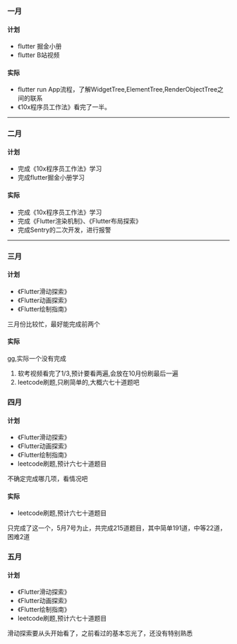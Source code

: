 ### 一月
#### 计划
* flutter 掘金小册
* flutter B站视频

#### 实际

* flutter run App流程，了解WidgetTree,ElementTree,RenderObjectTree之间的联系
* 《10x程序员工作法》看完了一半。

----

### 二月

#### 计划

* 完成《10x程序员工作法》学习
* 完成flutter掘金小册学习

#### 实际

* 完成《10x程序员工作法》学习
* 完成《Flutter渲染机制》、《Flutter布局探索》
* 完成Sentry的二次开发，进行报警

----

### 三月

#### 计划

* 《Flutter滑动探索》
* 《Flutter动画探索》
* 《Flutter绘制指南》

三月份比较忙，最好能完成前两个
#### 实际

gg,实际一个没有完成
1. 软考视频看完了1/3,预计要看两遍,会放在10月份刷最后一遍
2. leetcode刷题,只刷简单的,大概六七十道题吧

### 四月

#### 计划

* 《Flutter滑动探索》
* 《Flutter动画探索》
* 《Flutter绘制指南》
* leetcode刷题,预计六七十道题目

不确定完成哪几项，看情况吧

#### 实际

* leetcode刷题,预计六七十道题目

只完成了这一个，5月7号为止，共完成215道题目，其中简单191道，中等22道，困难2道


### 五月

#### 计划

* 《Flutter滑动探索》
* 《Flutter动画探索》
* 《Flutter绘制指南》
* leetcode刷题,预计六七十道题目

滑动探索要从头开始看了，之前看过的基本忘光了，还没有特别熟悉
